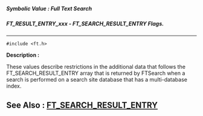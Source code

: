 ##### Symbolic Value : Full Text Search
##### FT_RESULT_ENTRY_xxx - FT_SEARCH_RESULT_ENTRY Flags.
---
```
#include <ft.h>
```
**Description :**

These values describe restrictions in the additional data that follows the 
FT_SEARCH_RESULT_ENTRY array that is returned by FTSearch when a search is 
performed on a search site database that has a multi-database index.

**See Also :**
[FT_SEARCH_RESULT_ENTRY](/domino-c-api-docs/reference/Data/FT_SEARCH_RESULT_ENTRY)
---
